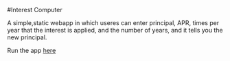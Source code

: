 #Interest Computer

A simple,static webapp in which useres can enter principal, APR, times per year that the interest is applied, and the number of years, and it tells you the new principal.

Run the app [here](https://5wllc7.csb.app/)
